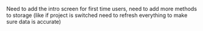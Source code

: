 Need to add the intro screen for first time users, need to add more methods to storage (like if project is switched need to refresh everything to make sure data is accurate)